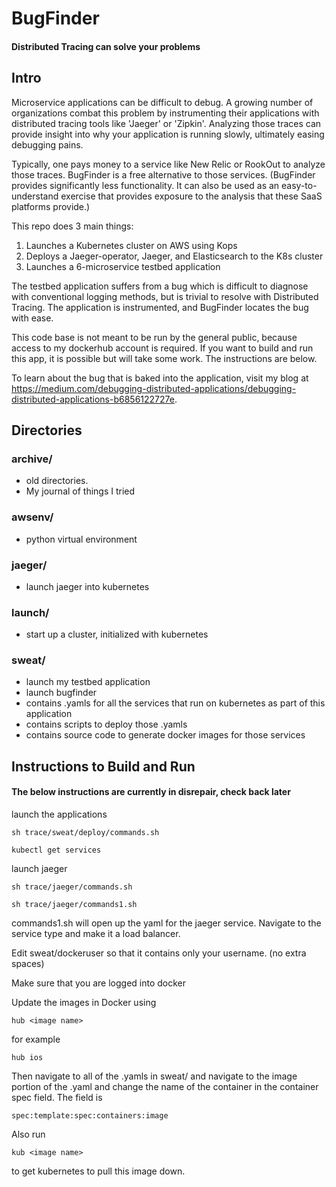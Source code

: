 # BugFinder
#### Distributed Tracing can solve your problems

## Intro 
Microservice applications can be difficult to debug. A growing number of organizations combat this problem by instrumenting their applications with distributed tracing tools like 'Jaeger' or 'Zipkin'. Analyzing those traces can provide insight into why your application is running slowly, ultimately easing debugging pains. 

Typically, one pays money to a service like New Relic or RookOut to analyze those traces. BugFinder is a free alternative to those services. (BugFinder provides significantly less functionality. It can also be used as an easy-to-understand exercise that provides exposure to the analysis that these SaaS platforms provide.)

This repo does 3 main things:

1. Launches a Kubernetes cluster on AWS using Kops
2. Deploys a Jaeger-operator, Jaeger, and Elasticsearch to the K8s cluster
3. Launches a 6-microservice testbed application

The testbed application suffers from a bug which is difficult to diagnose with conventional logging methods, but is trivial to resolve with Distributed Tracing. The application is instrumented, and BugFinder locates the bug with ease.

This code base is not meant to be run by the general public, because access to my dockerhub account is required. If you want to build and run this app, it is possible but will take some work. The instructions are below. 

To learn about the bug that is baked into the application, visit my blog at https://medium.com/debugging-distributed-applications/debugging-distributed-applications-b6856122727e. 

## Directories

### archive/
- old directories.
- My journal of things I tried

### awsenv/ 
- python virtual environment

### jaeger/
- launch jaeger into kubernetes

### launch/
- start up a cluster, initialized with kubernetes

### sweat/
- launch my testbed application
- launch bugfinder
- contains .yamls for all the services that run on kubernetes as part of this application
- contains scripts to deploy those .yamls
- contains source code to generate docker images for those services

## Instructions to Build and Run 

#### The below instructions are currently in disrepair, check back later

launch the applications

`sh trace/sweat/deploy/commands.sh`

`kubectl get services`

launch jaeger

`sh trace/jaeger/commands.sh`

`sh trace/jaeger/commands1.sh`

commands1.sh will open up the yaml for the jaeger service. Navigate to the service type and make it a load balancer.

Edit sweat/dockeruser so that it contains only your username. (no extra spaces)

Make sure that you are logged into docker 

Update the images in Docker using 

`hub <image name>`

for example

`hub ios`

Then navigate to all of the .yamls in sweat/ and navigate to the image portion of the .yaml and change the name of the container in the container spec field. The field is 

`spec:template:spec:containers:image`

Also run

`kub <image name>`

to get kubernetes to pull this image down.












